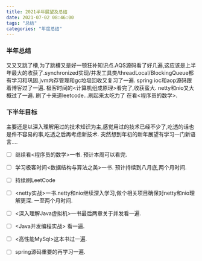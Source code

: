 ```yaml
---
title: 2021半年展望及总结
date: 2021-07-02 08:46:00
tags: "总结"
categories: "年度总结"
---
```


### 半年总结

又又又跳了槽,为了跳槽又是好一顿狂补知识点.AQS源码看了好几遍,这应该是上半年最大的收获了.synchronized实现/并发工具类/threadLocal/BlockingQueue都有学习和巩固.jvm内存管理和gc垃圾回收又复习了一遍.
spring ioc和aop源码跟着博客过了一遍.
极客时间的<计算机组成原理>看完了,收获蛮大.
netty和nio又大概过了一遍.
刷了十来道leetcode...刷起来太吃力了
在看<程序员的数学>.

### 下半年目标

主要还是以深入理解用过的技术知识为主,感觉用过的技术已经不少了,吃透的话也是件不容易的事,吃透之后再考虑新技术. 突然想到年初的新年展望有学习一门新语言....

* [ ] 继续看<程序员的数学>一书. 预计本周可以看完.
* [ ] 学习极客时间<数据结构与算法之美>一书. 预计持续到八月底,两个月时间.
* [ ] 持续刷LeetCode
* [ ] <netty实战>一书.netty和nio继续深入学习,做个相关项目确保对netty和nio理解更深. 一至两个月时间.
* [ ] <深入理解Java虚拟机>一书最后两章关于并发看一遍.
* [ ] <Java并发编程实战> 看一遍. 
* [ ] <高性能MySql>这本书过一遍.
* [ ] spring源码重要的再学习一遍.



